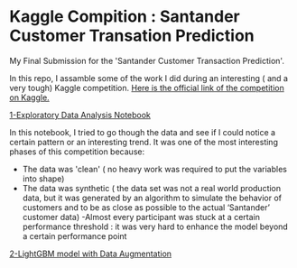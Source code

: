 # Kaggle Compition : Santander Customer Transation Prediction
My Final Submission for the 'Santander Customer Transaction Prediction'. 

In this repo, I assamble some of the work I did during an interesting ( and a very tough) Kaggle competition.
[Here is the official link of the competition on Kaggle.](https://www.kaggle.com/c/santander-customer-transaction-prediction)

[1-Exploratory Data Analysis Notebook](/EDA_Santander_Customer_Transation_Prediction_Wajdi_V011.ipynb)

In this notebook, I tried to go though the data and see if I could notice a certain pattern or an interesting trend. It was one of the most interesting phases of this competition because:

- The data was 'clean' ( no heavy work was required to put the variables into shape)
- The data was synthetic  ( the data set was not a real world production data, but it was generated by an algorithm to simulate the behavior of customers and to be as close as possible to the actual ‘Santander’ customer data)
-Almost every participant was stuck at a certain performance threshold : it was very hard to enhance the model beyond a certain performance point

[2-LightGBM model with Data Augmentation](Wajdi_Santander_Customer_Transation_Prediction_Code_V09.ipynb)
